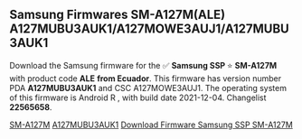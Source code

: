 <h2>Samsung Firmwares SM-A127M(ALE) A127MUBU3AUK1/A127MOWE3AUJ1/A127MUBU3AUK1</h2>
Download the Samsung firmware for the ✅ <strong>Samsung SSP </strong> ⭐ <strong>SM-A127M</strong> with product code <strong>ALE</strong> <strong> from Ecuador</strong>. This firmware has version number PDA <strong>A127MUBU3AUK1</strong> and CSC A127MOWE3AUJ1. The operating system of this firmware is Android R , with build date 2021-12-04. Changelist <strong>22565658</strong>.


[SM-A127M](https://samfirm.shop/samsung/model/SM-A127M)
[A127MUBU3AUK1](https://samfirm.shop/samsung/pda/A127MUBU3AUK1)
[Download Firmware Samsung SSP SM-A127M](https://samfirm.shop/samsung/firmware/480173)
